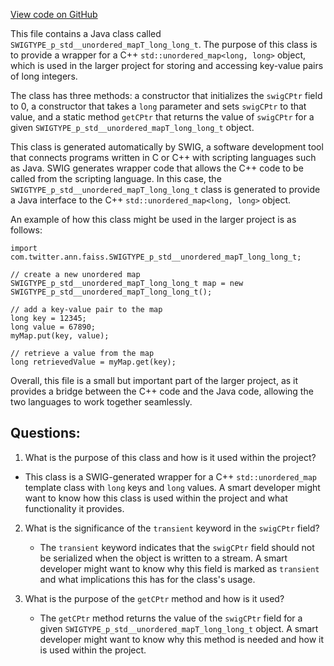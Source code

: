 [View code on GitHub](https://github.com/misbahsy/the-algorithm/ann/src/main/java/com/twitter/ann/faiss/swig/SWIGTYPE_p_std__unordered_mapT_long_long_t.java)

This file contains a Java class called `SWIGTYPE_p_std__unordered_mapT_long_long_t`. The purpose of this class is to provide a wrapper for a C++ `std::unordered_map<long, long>` object, which is used in the larger project for storing and accessing key-value pairs of long integers.

The class has three methods: a constructor that initializes the `swigCPtr` field to 0, a constructor that takes a `long` parameter and sets `swigCPtr` to that value, and a static method `getCPtr` that returns the value of `swigCPtr` for a given `SWIGTYPE_p_std__unordered_mapT_long_long_t` object.

This class is generated automatically by SWIG, a software development tool that connects programs written in C or C++ with scripting languages such as Java. SWIG generates wrapper code that allows the C++ code to be called from the scripting language. In this case, the `SWIGTYPE_p_std__unordered_mapT_long_long_t` class is generated to provide a Java interface to the C++ `std::unordered_map<long, long>` object.

An example of how this class might be used in the larger project is as follows:

```
import com.twitter.ann.faiss.SWIGTYPE_p_std__unordered_mapT_long_long_t;

// create a new unordered map
SWIGTYPE_p_std__unordered_mapT_long_long_t map = new SWIGTYPE_p_std__unordered_mapT_long_long_t();

// add a key-value pair to the map
long key = 12345;
long value = 67890;
myMap.put(key, value);

// retrieve a value from the map
long retrievedValue = myMap.get(key);
``` 

Overall, this file is a small but important part of the larger project, as it provides a bridge between the C++ code and the Java code, allowing the two languages to work together seamlessly.
## Questions: 
 1. What is the purpose of this class and how is it used within the project?
   - This class is a SWIG-generated wrapper for a C++ `std::unordered_map` template class with `long` keys and `long` values. A smart developer might want to know how this class is used within the project and what functionality it provides.
   
2. What is the significance of the `transient` keyword in the `swigCPtr` field?
   - The `transient` keyword indicates that the `swigCPtr` field should not be serialized when the object is written to a stream. A smart developer might want to know why this field is marked as `transient` and what implications this has for the class's usage.

3. What is the purpose of the `getCPtr` method and how is it used?
   - The `getCPtr` method returns the value of the `swigCPtr` field for a given `SWIGTYPE_p_std__unordered_mapT_long_long_t` object. A smart developer might want to know why this method is needed and how it is used within the project.